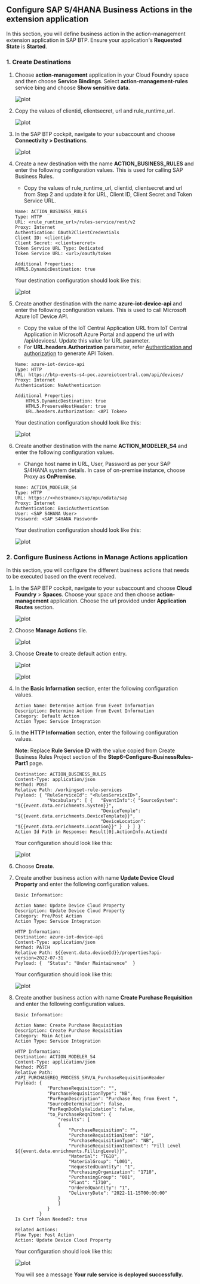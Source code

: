 ## Configure SAP S/4HANA Business Actions in the extension application

In this section, you will define business action in the action-management extension application in SAP BTP. Ensure your application's **Requested State** is **Started**.

### 1. Create Destinations

1. Choose **action-management** application in your Cloud Foundry space and then choose **Service Bindings**. Select **action-management-rules** service bing and choose **Show sensitive data**.

    ![plot](./images/ActionManagementServiceBinding.png)

2. Copy the values of clientid, clientsecret, url and rule_runtime_url.

    ![plot](./images/BusinessRulesDestinationInfo.png)

3. In the SAP BTP cockpit, navigate to your subaccount and choose **Connectivity > Destinations**.

    ![plot](./images/BTPCockpitDestinations.png)

4. Create a new destination with the name **ACTION_BUSINESS_RULES** and enter the following configuration values. This is used for calling SAP Business Rules.

    - Copy the values of rule_runtime_url, clientid, clientsecret and url from Step 2 and update it for URL, Client ID, Client Secret and Token Service URL.

    ```
    Name: ACTION_BUSINESS_RULES
    Type: HTTP
    URL: <rule_runtime_url>/rules-service/rest/v2
    Proxy: Internet
    Authentication: OAuth2ClientCredentials
    Client ID: <clientid>
    Client Secret: <clientsercret>
    Token Service URL Type: Dedicated
    Token Service URL: <url>/oauth/token

    Additional Properties:
    HTML5.DynamicDestination: true
    ```
    Your destination configuration should look like this:

    ![plot](./images/BusinessRulesDestination.png)

5. Create another destination with the name **azure-iot-device-api** and enter the following configuration values. This is used to call Microsoft Azure IoT Device API.

   - Copy the value of the IoT Central Application URL from IoT Central Application in Microsoft Azure Portal and append the url with /api/devices/. Update this value for URL parameter.
   - For **URL.headers.Authorization** parameter, refer [Authentication and authorization](https://learn.microsoft.com/en-us/rest/api/iotcentral/authentication) to generate API Token.
   

    ```
    Name: azure-iot-device-api
    Type: HTTP
    URL: https://btp-events-s4-poc.azureiotcentral.com/api/devices/
    Proxy: Internet
    Authentication: NoAuthentication

    Additional Properties:
        HTML5.DynamicDestination: true
        HTML5.PreserveHostHeader: true
        URL.headers.Authorization: <API Token>
    ```

    Your destination configuration should look like this:

    ![plot](./images/AzureDeviceAPIDestination.png)

6. Create another destination with the name **ACTION_MODELER_S4** and enter the following configuration values. 

    - Change host name in URL, User, Password as per your SAP S/4HANA system details. In case of on-premise instance, choose Proxy as **OnPremise**.

    ```
    Name: ACTION_MODELER_S4
    Type: HTTP
    URL: https://<<hostname>/sap/opu/odata/sap
    Proxy: Internet
    Authentication: BasicAuthentication
    User: <SAP S4HANA User>
    Password: <SAP S4HANA Password>
    ```
    Your destination configuration should look like this:

    ![plot](./images/S4HANACloudDestination.png)

### 2. Configure Business Actions in  Manage Actions application

In this section, you will configure the different business actions that needs to be executed based on the event received.

1. In the SAP BTP cockpit, navigate to your subaccount and choose **Cloud Foundry** > **Spaces**.  Choose your space and then choose **action-management** application. Choose the url provided under **Application Routes** section.

    ![plot](./images/ActionManagementApplication.png)

2. Choose **Manage Actions** tile.

    ![plot](./images/ActionManagementHome.png)

3. Choose **Create** to create default action entry.

    ![plot](./images/createaction.png)


    ![plot](./images/createaction1.png)


4. In the **Basic Information** section, enter the following configuration values. 

    ```
    Action Name: Determine Action from Event Information
    Description: Determine Action from Event Information
    Category: Default Action
    Action Type: Service Integration

    ```
5. In the **HTTP Information** section, enter the following configuration values. 

    **Note**: Replace **Rule Service ID** with the value copied from Create Business Rules Project section of the **Step6-Configure-BusinessRules-Part1** page.

    ```
    Destination: ACTION_BUSINESS_RULES
    Content-Type: application/json
    Method: POST
    Relative Path: /workingset-rule-services
    Payload: { "RuleServiceId": "<RulesServiceID>",
                "Vocabulary": [ {   "EventInfo":{ "SourceSystem": "${{event.data.enrichments.System}}",
                                    "DeviceTemple": "${{event.data.enrichments.DeviceTemplate}}",
                                    "DeviceLocation": "${{event.data.enrichments.Location}}" }  } ] }
    Action Id Path in Response: Result[0].ActionInfo.ActionId
    ```

    Your configuration should look like this:

    ![plot](./images/NewBusinessRulesAction.png)

6. Choose **Create**.

7. Create another business action with name **Update Device Cloud Property** and enter the following configuration values.

    ```
    Basic Information:
    
    Action Name: Update Device Cloud Property
    Description: Update Device Cloud Property
    Category: Pre/Post Action
    Action Type: Service Integration

    HTTP Information:
    Destination: azure-iot-device-api
    Content-Type: application/json
    Method: PATCH
    Relative Path: ${{event.data.deviceId}}/properties?api-version=2022-07-31
    Payload: {  "Status": "Under Maintainence"  }
    ```
    
    Your configuration should look like this:

    ![plot](./images/UpdateDeviceAction.png)

    
8. Create another business action with name **Create Purchase Requisition** and enter the following  configuration values.

    ```
    Basic Information:

    Action Name: Create Purchase Requisition
    Description: Create Purchase Requisition
    Category: Main Action
    Action Type: Service Integration
    
    HTTP Information:
    Destination: ACTION_MODELER_S4
    Content-Type: application/json
    Method: POST
    Relative Path: /API_PURCHASEREQ_PROCESS_SRV/A_PurchaseRequisitionHeader
    Payload: {
                "PurchaseRequisition": "",
                "PurchaseRequisitionType": "NB",
                "PurReqnDescription": "Purchase Req from Event ",
                "SourceDetermination": false,
                "PurReqnDoOnlyValidation": false,
                "to_PurchaseReqnItem": {
                    "results": [
                    {
                        "PurchaseRequisition": "",
                        "PurchaseRequisitionItem": "10",
                        "PurchaseRequisitionType": "NB",
                        "PurchaseRequisitionItemText": "Fill Level ${{event.data.enrichments.FillingLevel}}",
                        "Material": "TG10",
                        "MaterialGroup": "L001",
                        "RequestedQuantity": "1",
                        "PurchasingOrganization": "1710",
                        "PurchasingGroup": "001",
                        "Plant": "1710",
                        "OrderedQuantity": "1",
                        "DeliveryDate": "2022-11-15T00:00:00"
                    }
                    ]
                }
             }
    Is Csrf Token Needed?: true

    Related Actions: 
    Flow Type: Post Action
    Action: Update Device Cloud Property
    ```

    Your configuration should look like this:

    ![plot](./images/CreatePurchaseRequisitionAction.png)

    You will see a message **Your rule service is deployed successfully.**



